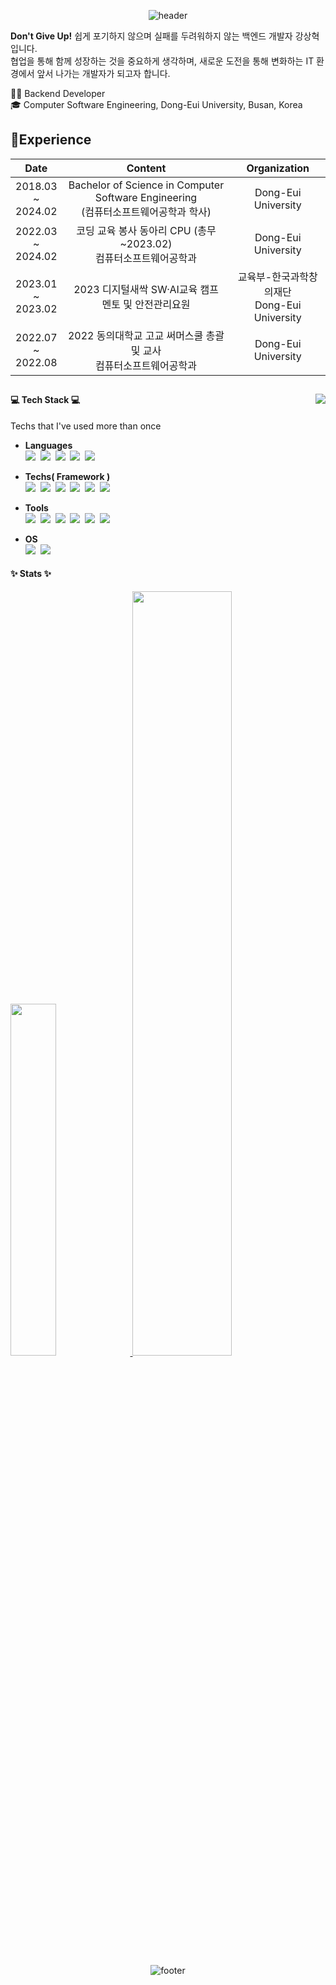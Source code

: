 <div align="center">
  
  ![header](https://capsule-render.vercel.app/api?type=waving&color=99aabb&height=250&section=header&text=SangHyeok%20Kang&fontSize=70&animation=fadeIn&fontAlignY=38&descAlignY=51&descAlign=62)
</div>

<!-- ### 강상혁/Kang SangHyeok -->

**Don't Give Up!** 쉽게 포기하지 않으며 실패를 두려워하지 않는 백엔드 개발자 강상혁입니다. <br>
협업을 통해 함께 성장하는 것을 중요하게 생각하며, 새로운 도전을 통해 변화하는 IT 환경에서 앞서 나가는 개발자가 되고자 합니다. </br> 

🙋‍♂️ Backend Developer<br>
:mortar_board: Computer Software Engineering, Dong-Eui University, Busan, Korea <br>
## 📝Experience
<div align="center">
  
|Date|Content|Organization|
|:--:|:------------------------------------:|:---:|
|2018.03<br> ~ <br> 2024.02|Bachelor of Science in Computer Software Engineering<br>(컴퓨터소프트웨어공학과 학사)|Dong-Eui University|
|2022.03<br> ~ <br> 2024.02|코딩 교육 봉사 동아리 CPU (총무 ~2023.02)<br>컴퓨터소프트웨어공학과|Dong-Eui University|
|2023.01<br> ~ <br> 2023.02|2023 디지털새싹 SW·AI교육 캠프<br>멘토 및 안전관리요원|교육부-한국과학창의재단<br>Dong-Eui University|
|2022.07<br> ~ <br> 2022.08|2022 동의대학교 고교 써머스쿨 총괄 및 교사<br>컴퓨터소프트웨어공학과|Dong-Eui University|

</div>

##

<img align="right" src="http://mazassumnida.wtf/api/v2/generate_badge?boj=tkdgur200002"/>
<!-- #### :clipboard: PortFolio
#### https://drive.google.com/file/d/1G2W4yp2kKyPjpZVm4gluqv3HKBFeoE5C/view?usp=sharing -->

#### :computer: Tech Stack :computer:
Techs that I've used more than once
</br>

- **Languages** </br>
<img src="https://img.shields.io/badge/Java-007396?style=flat-square&logo=Java&logoColor=white"/></a>&nbsp;
<img src="https://img.shields.io/badge/C-A8B9CC?style=flat-square&logo=C&logoColor=white"/></a>&nbsp;
<img src="https://img.shields.io/badge/HTML5-E34F26?style=flat-square&logo=HTML5&logoColor=white"/></a>&nbsp;
<img src="https://img.shields.io/badge/CSS3-1572B6?style=flat-square&logo=CSS3&logoColor=white"/></a>&nbsp; 
<img src="https://img.shields.io/badge/JavaScript-F7DF1E?style=flat-square&logo=JavaScript&logoColor=black"/></a>&nbsp;



- **Techs( Framework )** </br>
<img src="https://img.shields.io/badge/Arduino-00979D?style=flat-square&logo=Arduino&logoColor=white"/></a>&nbsp;
<img src="https://img.shields.io/badge/MySQL-4479A1?style=flat-square&logo=MySQL&logoColor=white"/></a>&nbsp;
<img src="https://img.shields.io/badge/Oracle-FF0000?style=flat-square&logo=Oracle&logoColor=white"/></a>&nbsp;
<img src="https://img.shields.io/badge/Spring-6DB33F?style=flat-square&logo=spring&logoColor=white"/></a>&nbsp;
<img src="https://img.shields.io/badge/Node.js-6CC24A?style=flat-square&logo=Node.js&logoColor=white"/></a>&nbsp;
<img src="https://img.shields.io/badge/Vue.js-42B883?style=flat-square&logo=Vue.js&logoColor=white"/></a>&nbsp; 

- **Tools**  </br>
<img src="https://img.shields.io/badge/Visual Studio-5C2D91?style=flat-square&logo=Visual Studio&logoColor=white"/></a>&nbsp;
<img src="https://img.shields.io/badge/Visual Studio Code-007ACC?style=flat-square&logo=Visual Studio Code&logoColor=white"/></a>&nbsp;
<img src="https://img.shields.io/badge/IntelliJ IDEA-000000?style=flat-square&logo=IntelliJ IDEA&logoColor=white"/></a>&nbsp;
<img src="https://img.shields.io/badge/Git-F05032?style=flat-square&logo=Git&logoColor=white"/></a>&nbsp;
<img src="https://img.shields.io/badge/GitHub-181717?style=flat-square&logo=GitHub&logoColor=white"/></a>&nbsp;
<img src="https://img.shields.io/badge/Apache NetBeans IDE-1B6AC6?style=flat-square&logo=Apache NetBeans IDE&logoColor=white"/></a>&nbsp;

- **OS**  </br>
<img src="https://img.shields.io/badge/Ubuntu-E95420?style=flat-square&logo=Ubuntu&logoColor=white"/></a>&nbsp;
<img src="https://img.shields.io/badge/Windows-0078D6?style=flat-square&logo=Windows&logoColor=white"/></a>&nbsp;


#### :sparkles: Stats :sparkles:
<a href="https://github.com/anuraghazra/github-readme-stats">
    <img src="https://github-readme-stats.vercel.app/api/top-langs/?username=Sanghyeok-Kang&layout=donut&show_icons=true" width=38% />
</a>    
<a href="https://github.com/anuraghazra/github-readme-stats">
  <img src="https://github-readme-stats.vercel.app/api?username=SangHyeok-Kang&show_icons=true" width=56% />
</a>



<div align="center">

![footer](https://capsule-render.vercel.app/api?type=waving&color=99aabb&height=90&section=footer&text=&animation=fadeIn&fontAlignY=38&descAlignY=51&descAlign=62)

</div>

<!--
**SangHyeok-Kang/SangHyeok-Kang** is a ✨ _special_ ✨ repository because its `README.md` (this file) appears on your GitHub profile.

Here are some ideas to get you started:

- 🔭 I’m currently working on ...
- 🌱 I’m currently learning ...
- 👯 I’m looking to collaborate on ...
- 🤔 I’m looking for help with ...
- 💬 Ask me about ...
- 📫 How to reach me: ...
- 😄 Pronouns: ...
- ⚡ Fun fact: ...
-->

